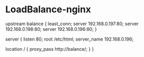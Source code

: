 # LoadBalance-nginx
upstream balance {
least_conn;
server 192.168.0.197:80;
server 192.168.0.198:80;
server 192.168.0.196:80;
}

server {
        listen 80;
        root /etc/html;
        server_name 192.168.0.196;

location / {
        proxy_pass http://balance/;
}
}
